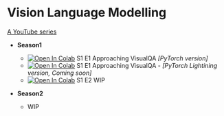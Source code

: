 

# Vision Language Modelling
[A YouTube series](https://www.youtube.com/channel/UCCgQy6tY3yghpjX0axtQiJQ) 

* **Season1**

  - [![Open In Colab](https://colab.research.google.com/assets/colab-badge.svg)](https://colab.research.google.com/drive/1rKqfTMOZGiLz584GSUPguRun0Vz6zpK9?usp=sharing) S1 E1 Approaching VisualQA *[PyTorch version]*
  - [![Open In Colab](https://colab.research.google.com/assets/colab-badge.svg)](https://github.com/PrithivirajDamodaran/vision-language-modelling-series) S1 E1 Approaching VisualQA - *[PyTorch Lightining version, Coming soon]*
  - [![Open In Colab](https://colab.research.google.com/assets/colab-badge.svg)](https://github.com/PrithivirajDamodaran/vision-language-modelling-series) S1 E2 WIP

* **Season2**
  - WIP
